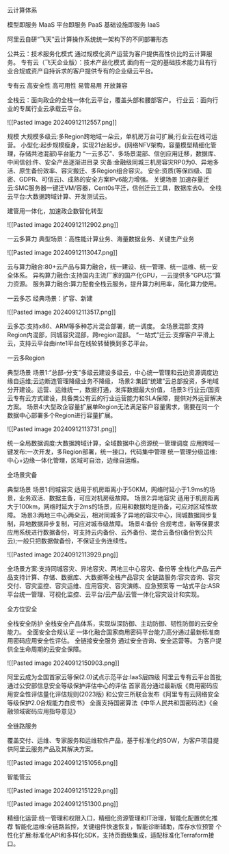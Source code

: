 云计算体系

模型即服务 MaaS
平台即服务 PaaS
基础设施即服务 IaaS

阿里云自研“飞天”云计算操作系统统一架构下的不同部署形态

公共云：技术服务化模式 通过规模化资产运营为客户提供高性价比的云计算服务。
专有云（飞天企业版）：技术产品化模式 面向有一定的基础技术能力且有行业合规或资产自持诉求的客户提供专有的企业级云平台。

专有云
高安全性
高可用性
易管易用
开放兼容

全栈云：面向政企的全栈一体化云平台，覆盖头部和腰部客户。
行业云：面向行业的专属行业云承载云平台。

![[Pasted image 20240912112557.png]]

规模
大规模多级云:多Region跨地域一朵云，单机房万台可扩展;行业云在线可运营。
小型化:起步规模瘦身，实现21台起步。(网络NFV架构，容量模型精细化管理，存储共池混部)平台能力
“一云多芯”、多场景混部、信创应用迁移，数据库、中间信创:件、安全产品逐渐进目录
灾备:金融级同城三机房容灾RP0为0、异地多活、原生备份效率、容灾搬迁、多Region组合容灾。
安全:资质(等保四级、国密、GDPR、可信云)、成熟的安全方案IPv6能力增强。
关键场景
加速存量迁云:SMC服务器一键迁VM/容器，Cent0s平迁，信创迁云工具，数据库去0。
全栈云平台:大数据跨域计算、开发测试云。

建管用一体化，加速政企数智化转型

![[Pasted image 20240912112902.png]]

一云多算力
典型场景：高性能计算业务、海量数据业务、关键生产业务

![[Pasted image 20240912113047.png]]

云与算力融合:80+云产品与算力融合，统一建设、统一管理、统一运维、统一安全体系。
异构算力融合:支持国内主流厂家的国产化GPU，一云提供多“GPU芯”算力资源。
服务算力融合:算力配套全栈云服务，提升算力利用率，简化算力使用。

一云多芯
经典场景：扩容、新建

![[Pasted image 20240912113517.png]]

云多芯:支持x86、ARM等多种芯片混合部署，统一调度。
全场景混部:支持Region内混部，同城容灾混部，跨region混部。
“一站式”迁云:支撑客户平滑上云，支持云平台由inte1平台在线轮转替换到多芯平台。

一云多Region

典型场景
场景1:“总部-分支”多级云建设多级云，中心统一管理和云边资源调度边缘自运维;云边断连管理降级业务不降级，
场景2:集团“统建”云总部投资，多地域分开建设。运营、运维统一，数据打通，发挥数据最大价值，
场景3:行业云/国资云专有云方式建设，具备类公有云的行业运营能力和SLA保障，提供对外运营解决方案。
场景4:大型政企容量扩展单Region无法满足客户容量需求，需要在同一个数据中心部署多个Region进行容量扩展。

![[Pasted image 20240912113731.png]]

统一全局数据调度:大数据跨域计算，全域数据中心资源统一管理调度
应用跨域一键发布:一次开发，多Region部署，统一接口，代码集中管理
统一管理分级运维:中心+边缘一体化管理，区域可自治，边缘自运维。

全场景灾备

典型场景
场景1:同城容灾
适用于机房距离小于50KM，网络时延小于1.9ms的场景，业务双活、数据主备，可应对机房级故障。
场景2:异地容灾
适用于机房距离大于100km，网络时延大于2ms的场景，应用和数据均是热备，可应对区域性故障。
场景3:两地三中心两朵云，相对同城多了异地的容灾中心，同城数据同步复制，异地数据异步复制，可应对城市级故障。
场景4:备份
合规考虑，新等保要求应用系统进行数据备份，可支持云内备份、云外备份、混合云备份(备份到公共云);一般只把数据做备份，不保证业务连续性。

![[Pasted image 20240912113929.png]]

全场景方案:支持同城容灾、异地容灾、两地三中心容灾、备份等
全栈化产品:云产品支持计算、存储、数据库、大数据等全栈产品容灾
全链路服务:容灾咨询、容灾交付、容灾监控、容灾运维、应用容灾、容灾演练、应急预案等
一站式平台:ASR平台统一管理、可视化监控、云平台/云产品/云管一体化容灾设计和实现。

全方位安全

全栈安全防护
全栈安全产品体系，实现纵深防御、主动防御、韧性防御的云安全能力。
全面安全合规认证
一体化融合国家商用密码平台能力高分通过最新标准商用密码应用安全性评估。
全链接安全服务
通过安全咨询、安全运营等。
为客户提供全生命周期的云安全保障。

![[Pasted image 20240912150903.png]]

阿里云成为全国首家云等保(2.0)试点示范平台:IaaS层四级
阿里云专有云平台首批通过公安部信息安全等级保护评估中心的评估
首家高分通过最新版《商用密码应用安全性评估量化评估规则(2023版)
和公安三所联合发布《阿里专有云网络安全等级保护2.0合规能力白皮书》
全面支持国密算法《中华人民共和国密码法》《金融领域密码应用指导意见》

全链路服务

覆盖交付、运维、专家服务和运维软件产品，基于标准化的SOW，为客户项目提供阿里云服务产品及其解决方案。

![[Pasted image 20240912151056.png]]

智能管云

![[Pasted image 20240912151229.png]]

![[Pasted image 20240912151300.png]]

精细化运营:统一管理和权限入口，精细化资源管理和IT治理，智能化配置优化推荐
智能化运维:全链路监控，关键组件快速恢复，智能诊断辅助，库存水位预警
个性化扩展:标准化API和多样化SDK，支持页面级集成，适配标准化Terraform接口。
